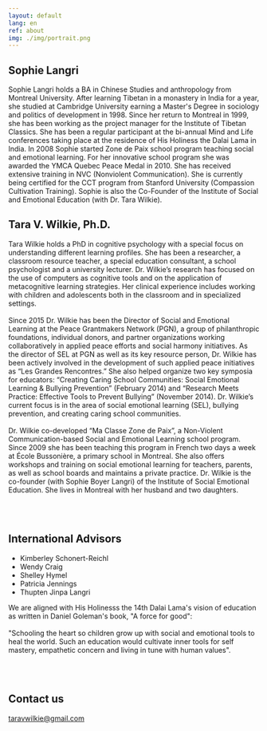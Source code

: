 ```yaml
---
layout: default
lang: en
ref: about
img: ./img/portrait.png
---
```


<div class="box">
<h2>Sophie Langri</h2>
</div>

<p>
Sophie Langri holds a BA in Chinese Studies and anthropology from Montreal University.  After learning Tibetan in a monastery in India for a year, she studied at Cambridge University earning a Master's Degree in sociology and politics of development in 1998.  Since her return to Montreal in 1999, she has been working as the project manager for the Institute of Tibetan Classics. She has been a regular participant at the bi-annual Mind and Life conferences taking place at the residence of His Holiness the Dalai Lama in India. In 2008 Sophie started Zone de Paix school program teaching social and emotional learning. For her innovative school program she was awarded the YMCA Quebec Peace Medal in 2010. She has received extensive training in NVC (Nonviolent Communication).  She is currently being certified for the CCT program from Stanford University (Compassion Cultivation Training). Sophie is also the Co-Founder of the Institute of Social and Emotional Education (with Dr. Tara Wilkie).
</p>


<div class="box">
<h2>Tara V. Wilkie, Ph.D. </h2>
</div>

<p>
Tara Wilkie holds a PhD in cognitive psychology with a special focus on understanding different learning profiles. She has been a researcher, a classroom resource teacher, a special education consultant, a school psychologist and a university lecturer. Dr. Wilkie’s research has focused on the use of computers as cognitive tools and on the application of metacognitive learning strategies. Her clinical experience includes working with children and adolescents both in the classroom and in specialized settings.<br/><br/>
Since 2015 Dr. Wilkie has been the Director of Social and Emotional Learning at the Peace Grantmakers Network (PGN), a group of philanthropic foundations, individual donors, and partner organizations working collaboratively in applied peace efforts and social harmony initiatives. As the director of SEL at PGN as well as its key resource person, Dr. Wilkie has been actively involved in the development of such applied peace initiatives as “Les Grandes Rencontres.” She also helped organize two key symposia for educators: “Creating Caring School Communities: Social Emotional Learning & Bullying Prevention” (February 2014) and “Research Meets Practice: Effective Tools to Prevent Bullying” (November 2014). Dr. Wilkie’s current focus is in the area of social emotional learning (SEL), bullying prevention, and creating caring school communities. <br/><br/>
Dr. Wilkie co-developed “Ma Classe Zone de Paix”, a Non-Violent Communication-based Social and Emotional Learning school program. Since 2009 she has been teaching this program in French two days a week at École Bussonière, a primary school in Montreal. She also offers workshops and training on social emotional learning for teachers, parents, as well as school boards and maintains a private practice. Dr. Wilkie is the co-founder (with Sophie Boyer Langri) of the Institute of Social Emotional Education. She lives in Montreal with her husband and two daughters.
</p>

<br/><br/>

<section class="row">
<div class="box">
<h2>International Advisors</h2>
</div>
</section>

<section class="row">
<div class="half">
<ul id="advisors">
<li>Kimberley Schonert-Reichl</li>
<li>Wendy Craig</li>
<li>Shelley Hymel</li>
<li>Patricia Jennings</li>
<li>Thupten Jinpa Langri</li>
</ul>
</div>
<div class="half">
We are aligned with His Holinesss the 14th Dalai Lama's vision of education as written in Daniel Goleman's book, "A force for good":
<br/><br/>
<span class="quote">"Schooling the heart so children grow up with social and emotional tools to heal the world. Such an education would cultivate inner tools for self mastery, empathetic concern and living in tune with human values".</span>
</div>


</section>

<br/><br/>

<div class="box">
<h2>Contact us</h2>
</div>
<a href="mailto:taravwilkie@gmail.com">taravwilkie@gmail.com</a>
